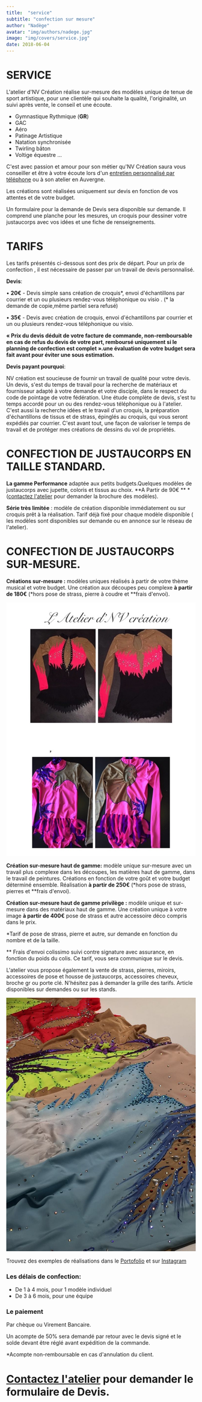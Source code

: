 ```yaml
---
title:  "service"
subtitle: "confection sur mesure"
author: "Nadège"
avatar: "img/authors/nadege.jpg"
image: "img/covers/service.jpg"
date: 2018-06-04
---
```




SERVICE
====
 
 
L'atelier d'NV Création réalise sur-mesure des modèles unique de tenue de sport artistique, pour une clientèle qui souhaite la qualité, l'originalité, un suivi après vente, le conseil et une écoute.

 
* Gymnastique Rythmique (**GR**)
* GAC
* Aéro
* Patinage Artistique
* Natation synchronisée
* Twirling bâton 
* Voltige équestre ...
 
C'est avec passion et amour pour son métier qu'NV Création saura vous conseiller et être à votre écoute lors d'un [entretien personnalisé par téléphone](/#/2018/06/02/contacts) ou à son atelier en Auvergne.
 
Les créations sont réalisées uniquement sur devis en fonction de vos attentes et de votre budget.

Un formulaire pour la demande de Devis sera disponible sur demande. Il comprend une planche pour les mesures, un croquis pour dessiner votre justaucorps avec vos idées et une fiche de renseignements.
 
TARIFS 
==



  Les tarifs présentés ci-dessous sont des prix de départ. Pour un prix de confection , il est nécessaire de passer par un travail de devis personnalisé.
  
**Devis**:

 
• **20€** - Devis simple sans création de croquis*, envoi d'échantillons par courrier et un ou
plusieurs rendez-vous téléphonique ou visio . (* la demande de copie,même partiel sera refusé)

• **35€** - Devis avec création de croquis, envoi d'échantillons par courrier et un ou plusieurs
rendez-vous téléphonique ou visio.

**« Prix du devis déduit de votre facture de commande, non-remboursable en cas de refus du devis de votre part, remboursé uniquement si le planning de confection est complet ».une évaluation de votre budget sera fait avant pour éviter une sous estimation.**
 
 **Devis payant pourquoi**:
 
NV création est soucieuse de fournir un travail de qualité pour votre devis. Un devis, s'est du temps de travail pour la recherche de matériaux et fournisseur adapté à votre demande et votre disciple, dans le respect du code de pointage de votre fédération.
Une étude complète de devis, s'est tu temps accordé pour un ou des rendez-vous téléphonique ou à l'atelier. C'est aussi la recherche idées et le travail d'un croquis, la préparation d'échantillons de tissus et de strass, épinglés au croquis, qui vous seront expédiés par courrier.
C'est avant tout, une façon de valoriser le temps de travail et de protéger mes créations de dessins du vol de propriétés.
 
 
CONFECTION DE JUSTAUCORPS EN TAILLE STANDARD.
====

 
**La gamme Performance** adaptée aux petits budgets.Quelques modèles de justaucorps avec jupette, coloris et tissus au choix.  **A Partir de 90€ ** * ([contactez l'atelier](/#/2018/06/02/contacts) pour demander la brochure des modèles).



**Série très limitée** : modèle de création disponible immédiatement ou sur croquis prêt à la réalisation. Tarif déjà fixé pour chaque modèle disponible ( les modèles sont disponibles sur demande ou en annonce sur le réseau de l'atelier).

CONFECTION DE JUSTAUCORPS SUR-MESURE.
====

**Créations sur-mesure :** modèles uniques réalisés à partir de votre thème musical et votre budget. Une création aux découpes peu complexe **à partir de 180€** (*hors pose de strass, pierre à coudre et **frais d'envoi).

![Gamme Competition](img/gammes/gamme-competition.jpg)

**Création sur-mesure haut de gamme:** modèle unique sur-mesure avec un travail plus complexe dans les découpes, les matières haut de gamme, dans le travail de peintures. Créations en fonction de votre goût et votre budget déterminé ensemble. Réalisation **à partir de 250€** (*hors pose de strass, pierres et **frais d'envoi).

**Création sur-mesure haut de gamme privilège :** modèle unique et sur-mesure dans des matériaux haut de gamme. Une création unique à votre image **à partir de 400€** pose de strass et autre accessoire déco compris dans le prix.

  *Tarif de pose de strass, pierre et autre, sur demande en fonction du nombre et de la taille.
  
 ** Frais d'envoi colissimo suivi contre signature avec assurance, en fonction du poids du colis. Ce tarif, vous sera communique sur le devis.

L'atelier vous propose également la vente de strass, pierres, miroirs, accessoires de pose et housse de justaucorps, accessoires cheveux, broche gr ou porte clé. N'hésitez pas à demander la grille des tarifs. Article disponibles sur demandes ou sur les stands.

 
![Gamme Elite](img/gammes/gamme-elite.jpg)
 
 Trouvez des exemples de réalisations dans le [Portofolio](/#/2018/06/03/portofolio) et sur [Instagram](https://www.instagram.com/atelier.nvcreation)



### Les délais de confection:
 
* De 1 à 4 mois, pour 1 modèle individuel
* De 3 à 6 mois, pour une équipe
 
### Le paiement
 
Par chèque ou Virement Bancaire.
 
Un acompte de 50% sera demandé par retour avec le devis signé et le solde devant être réglé avant expédition de la commande.

 *Acompte non-remboursable en cas d'annulation du client.
 
 [Contactez l'atelier](/#/2018/06/02/contacts) pour demander le formulaire de Devis.
 ===
